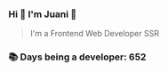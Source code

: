 ### Hi 👋 I&#39;m Juani 🦁

> I&#39;m a Frontend Web Developer SSR

### 📚 Days being a developer: 652
